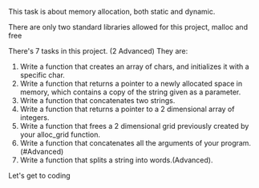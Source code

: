 This task is about memory allocation, both static and dynamic. 

There are only two standard libraries allowed for this project, malloc and free

There's 7 tasks in this project. (2 Advanced)
They are: 
1. Write a function that creates an array of chars, and initializes it with a specific char.
2. Write a function that returns a pointer to a newly allocated space in memory, which contains a copy of the string given as a parameter.
3. Write a function that concatenates two strings.
4. Write a function that returns a pointer to a 2 dimensional array of integers.
5. Write a function that frees a 2 dimensional grid previously created by your alloc_grid function.
6. Write a function that concatenates all the arguments of your program. (#Advanced)
7. Write a function that splits a string into words.(Advanced).

Let's get to coding
